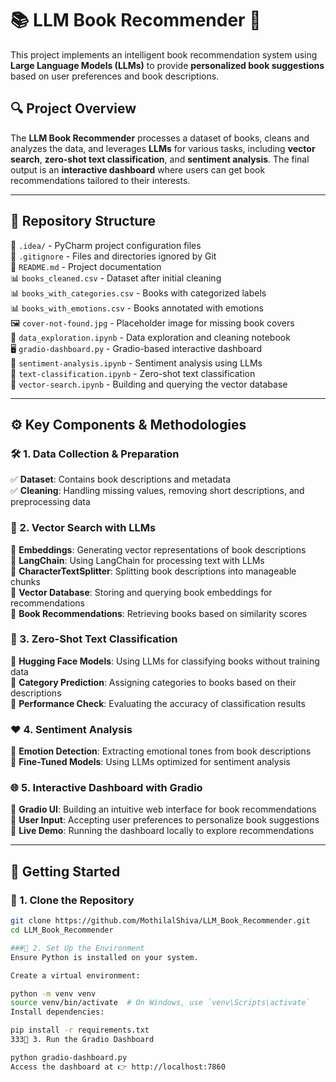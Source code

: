 # 📚 LLM Book Recommender 🚀

This project implements an intelligent book recommendation system using **Large Language Models (LLMs)** to provide **personalized book suggestions** based on user preferences and book descriptions.

## 🔍 Project Overview

The **LLM Book Recommender** processes a dataset of books, cleans and analyzes the data, and leverages **LLMs** for various tasks, including **vector search**, **zero-shot text classification**, and **sentiment analysis**. The final output is an **interactive dashboard** where users can get book recommendations tailored to their interests.

---

## 📂 Repository Structure

📁 `.idea/` - PyCharm project configuration files  
📄 `.gitignore` - Files and directories ignored by Git  
📄 `README.md` - Project documentation  
📊 `books_cleaned.csv` - Dataset after initial cleaning  
📊 `books_with_categories.csv` - Books with categorized labels  
📊 `books_with_emotions.csv` - Books annotated with emotions  
🖼 `cover-not-found.jpg` - Placeholder image for missing book covers  
📜 `data_exploration.ipynb` - Data exploration and cleaning notebook  
🖥 `gradio-dashboard.py` - Gradio-based interactive dashboard  
📜 `sentiment-analysis.ipynb` - Sentiment analysis using LLMs  
📜 `text-classification.ipynb` - Zero-shot text classification  
📜 `vector-search.ipynb` - Building and querying the vector database  

---

## ⚙️ Key Components & Methodologies

### 🛠 1. Data Collection & Preparation
✅ **Dataset**: Contains book descriptions and metadata  
✅ **Cleaning**: Handling missing values, removing short descriptions, and preprocessing data  

### 🔎 2. Vector Search with LLMs
📌 **Embeddings**: Generating vector representations of book descriptions  
📌 **LangChain**: Using LangChain for processing text with LLMs  
📌 **CharacterTextSplitter**: Splitting book descriptions into manageable chunks  
📌 **Vector Database**: Storing and querying book embeddings for recommendations  
📌 **Book Recommendations**: Retrieving books based on similarity scores  

### 🎯 3. Zero-Shot Text Classification
📌 **Hugging Face Models**: Using LLMs for classifying books without training data  
📌 **Category Prediction**: Assigning categories to books based on their descriptions  
📌 **Performance Check**: Evaluating the accuracy of classification results  

### ❤️ 4. Sentiment Analysis
📌 **Emotion Detection**: Extracting emotional tones from book descriptions  
📌 **Fine-Tuned Models**: Using LLMs optimized for sentiment analysis  

### 🌐 5. Interactive Dashboard with Gradio
📌 **Gradio UI**: Building an intuitive web interface for book recommendations  
📌 **User Input**: Accepting user preferences to personalize book suggestions  
📌 **Live Demo**: Running the dashboard locally to explore recommendations  

---

## 🚀 Getting Started

### 🔹 1. Clone the Repository
```bash
git clone https://github.com/MothilalShiva/LLM_Book_Recommender.git
cd LLM_Book_Recommender

###🔹 2. Set Up the Environment
Ensure Python is installed on your system.

Create a virtual environment:

python -m venv venv
source venv/bin/activate  # On Windows, use `venv\Scripts\activate`
Install dependencies:

pip install -r requirements.txt
333🔹 3. Run the Gradio Dashboard

python gradio-dashboard.py
Access the dashboard at 👉 http://localhost:7860
